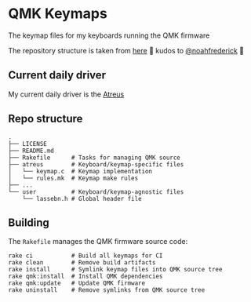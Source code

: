 # QMK Keymaps
The keymap files for my keyboards running the QMK firmware

The repository structure is taken from [here](https://github.com/noahfrederick/qmk-keymaps/blob/df2eeb58d01ee91e9f8e00da3c3128e351a3362c/Rakefile) :raised_hands: kudos to [@noahfrederick](https://github.com/noahfrederick) :raised_hands:

## Current daily driver
My current daily driver is the [Atreus](https://github.com/technomancy/atreus)

## Repo structure

    .
    ├── LICENSE
    ├── README.md
    ├── Rakefile      # Tasks for managing QMK source
    ├── atreus        # Keyboard/keymap-specific files
    │   └── keymap.c  # Keymap implementation
    │   └── rules.mk  # Keymap make rules
    ├── ...
    └── user          # Keyboard/keymap-agnostic files
        └── lassebn.h # Global header file

## Building
The `Rakefile` manages the QMK firmware source code:

    rake ci           # Build all keymaps for CI
    rake clean        # Remove build artifacts
    rake install      # Symlink keymap files into QMK source tree
    rake qmk:install  # Install QMK dependencies
    rake qmk:update   # Update QMK firmware
    rake uninstall    # Remove symlinks from QMK source tree
